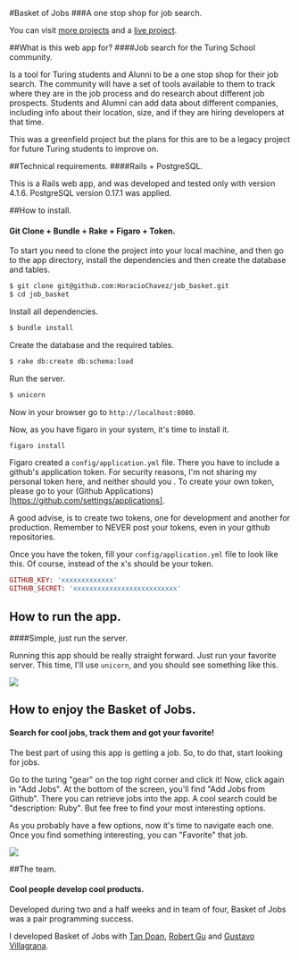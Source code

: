 #Basket of Jobs
###A one stop shop for job search.

You can visit [more projects](http://h6c5.com/projects) and a [live project](http://basketofjobs.org).

##What is this web app for?
####Job search for the Turing School community.

Is a tool for Turing students and Alunni to be a one stop shop for their job search. The community will have a set of tools available to them to track where they are in the job process and do research about different job prospects. Students and Alumni can add data about different companies, including info about their location, size, and if they are hiring developers at that time.

This was a greenfield project but the plans for this are to be a legacy project for future Turing students to improve on.

##Technical requirements.
####Rails + PostgreSQL.

This is a Rails web app, and was developed and tested only with version 4.1.6. PostgreSQL version 0.17.1 was applied.

##How to install.
#### Git Clone + Bundle + Rake + Figaro + Token.

To start you need to clone the project into your local machine, and then go to the app directory, install the dependencies and then create the database and tables.

```bash
$ git clone git@github.com:HoracioChavez/job_basket.git
$ cd job_basket
```
Install all dependencies.

```bash
$ bundle install
```
 Create the database and the required tables.

```bash
$ rake db:create db:schema:load
```
 Run the server.

```bash
$ unicorn
```

Now in your browser go to `http://localhost:8080`.

Now, as you have figaro in your system, it's time to install it.

```bash
figaro install
```

Figaro created a `config/application.yml` file. There you have to include a github's application token. For security reasons, I'm not sharing my personal token here, and neither should you . To create your own token, please go to your (Github Applications)[https://github.com/settings/applications]. 

A good advise, is to create two tokens, one for development and another for production. Remember to NEVER post your tokens, even in your github repositories. 

Once you have the token, fill your `config/application.yml` file to look like this. 
Of course, instead of the x's should be your token.

```ruby
GITHUB_KEY: 'xxxxxxxxxxxxx'
GITHUB_SECRET: 'xxxxxxxxxxxxxxxxxxxxxxxxxx'
```

## How to run the app.
####Simple, just run the server.

Running this app should be really straight forward. Just run your favorite server. This time, I'll use `unicorn`, and you should see something like this. 

![](http://h6c5.com//system/pictures/images/000/000/027/original/Screen_Shot_2015-01-09_at_1.01.55_PM.png?1420830159)

## How to enjoy the Basket of Jobs.
#### Search for cool jobs, track them and got your favorite!

The best part of using this app is getting a job. So, to do that, start looking for jobs. 

Go to the turing "gear" on the top right corner and click it! Now, click again in "Add Jobs". At the bottom of the screen, you'll find "Add Jobs from Github". There you can retrieve jobs into the app. A cool search could be "description: Ruby". But fee free to find your most interesting options. 

As you probably have a few options, now it's time to navigate each one. Once you find something interesting, you can "Favorite" that job. 

![](http://h6c5.com//system/pictures/images/000/000/032/original/Screen_Shot_2015-01-09_at_9.11.05_PM.png?1420859569)

##The team.
#### Cool people develop cool products.

Developed during two and a half weeks and in team of four, Basket of Jobs was a pair programming success.

I developed Basket of Jobs with [Tan Doan](https://github.com/tanmdoan), [Robert Gu](https://github.com/BobGu) and [Gustavo Villagrana](https://github.com/GusVilla303). 

